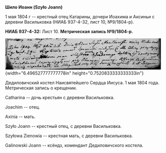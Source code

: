 **Шило Иоанн (Szyło Joann)**

1 мая 1804 г -- крестный отец Катарины, дочери Иоахима и Аксиньи с
деревни Васильковка (НИАБ 937-4-32, лист 10, №9/1804-р).

**НИАБ 937-4-32:** Лист 10. **Метрическая запись №9/1804-р.**

![](./media/7045e953a6b1ea64b7b9a640f319cdab3a6e3a81.png){width="6.496527777777778in"
height="0.7520833333333333in"}

Дедиловичский костел Наисвятейшего Сердца Иисуса. 1 мая 1804 года.
Метрическая запись о крещении.

Catharina -- дочь крестьян с деревни Васильковка.

Joachim -- отец.

Axinia -- мать.

Szyło Joann -- крестный отец, с деревни Васильковка.

Szyłowa Zienowia -- крестная мать, с деревни Васильковка.

Galinowski Joann -- ксёндз, комендант Дедиловичского костела.
